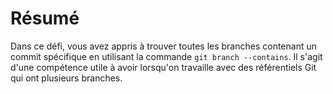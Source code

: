 # Résumé

Dans ce défi, vous avez appris à trouver toutes les branches contenant un commit spécifique en utilisant la commande `git branch --contains`. Il s'agit d'une compétence utile à avoir lorsqu'on travaille avec des référentiels Git qui ont plusieurs branches.
